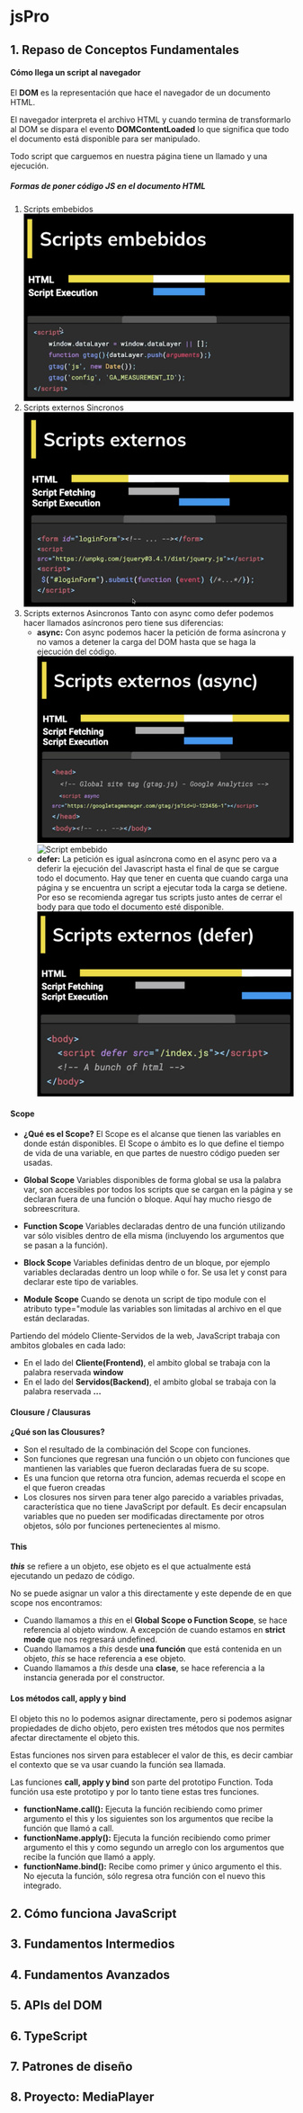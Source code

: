 # jsPro

## 1. Repaso de Conceptos Fundamentales

#### Cómo llega un script al navegador
El **DOM** es la representación que hace el navegador de un documento HTML.

El navegador interpreta el archivo HTML y cuando termina de transformarlo al DOM se dispara el evento **DOMContentLoaded** lo que significa que todo el documento está disponible para ser manipulado.

Todo script que carguemos en nuestra página tiene un llamado y una ejecución.

##### Formas de poner código JS en el documento HTML

1. Scripts embebidos
![Script embebido](./screenshots/scriptEmbebido.png)
2. Scripts externos Sincronos
![Script embebido](./screenshots/scriptExternos.png)
3. Scripts externos Asincronos
Tanto con async como defer podemos hacer llamados asíncronos pero tiene sus diferencias:
    - **async:** Con async podemos hacer la petición de forma asíncrona y no vamos a detener la carga del DOM hasta que se haga la ejecución del código.
    ![Script embebido](./screenshots/async.png)
    ![Script embebido](./screenshots/ordenDeEjecuciónAsync.png)
    - **defer:** La petición es igual asíncrona como en el async pero va a deferir la ejecución del Javascript hasta el final de que se cargue todo el documento.
Hay que tener en cuenta que cuando carga una página y se encuentra un script a ejecutar toda la carga se detiene. Por eso se recomienda agregar tus scripts justo antes de cerrar el body para que todo el documento esté disponible.
![Script embebido](./screenshots/defer.png)

#### Scope
- **¿Qué es el Scope?**
El Scope es el alcanse que tienen las variables en donde están disponibles.
El Scope o ámbito es lo que define el tiempo de vida de una variable, en que partes de nuestro código pueden ser usadas.

- **Global Scope**
Variables disponibles de forma global se usa la palabra var, son accesibles por todos los scripts que se cargan en la página y se declaran fuera de una función o bloque. Aquí hay mucho riesgo de sobreescritura.

- **Function Scope**
Variables declaradas dentro de una función utilizando var sólo visibles dentro de ella misma (incluyendo los argumentos que se pasan a la función).

- **Block Scope**
Variables definidas dentro de un bloque, por ejemplo variables declaradas dentro un loop while o for. Se usa let y const para declarar este tipo de variables.

- **Module Scope**
Cuando se denota un script de tipo module con el atributo type="module las variables son limitadas al archivo en el que están declaradas.

Partiendo del módelo Cliente-Servidos de la web, JavaScript trabaja con ambitos globales en cada lado:
- En el lado del **Cliente(Frontend)**, el ambito global se trabaja con la palabra reservada **window**
- En el lado del **Servidos(Backend)**, el ambito global se trabaja con la palabra reservada **...**

#### Clousure / Clausuras
**¿Qué son las Clousures?**
- Son el resultado de la combinación del Scope con funciones.
- Son funciones que regresan una función o un objeto con funciones que mantienen las variables que fueron declaradas fuera de su scope.
- Es una funcion que retorna otra funcion, ademas recuerda el scope en el que fueron creadas
- Los closures nos sirven para tener algo parecido a variables privadas, característica que no tiene JavaScript por default. Es decir encapsulan variables que no pueden ser modificadas directamente por otros objetos, sólo por funciones pertenecientes al mismo.

#### This
_**this**_ se refiere a un objeto, ese objeto es el que actualmente está ejecutando un pedazo de código.

No se puede asignar un valor a this directamente y este depende de en que scope nos encontramos:
- Cuando llamamos a _this_ en el **Global Scope o Function Scope**, se hace referencia al objeto window. A excepción de cuando estamos en **strict mode** que nos regresará undefined.
- Cuando llamamos a _this_ desde **una función** que está contenida en un objeto, _this_ se hace referencia a ese objeto.
- Cuando llamamos a _this_ desde una **clase**, se hace referencia a la instancia generada por el constructor.

#### Los métodos call, apply y bind

El objeto this no lo podemos asignar directamente, pero si podemos asignar propiedades de dicho objeto, pero existen tres métodos que nos permites afectar directamente el objeto this.

Estas funciones nos sirven para establecer el valor de this, es decir cambiar el contexto que se va usar cuando la función sea llamada.

Las funciones **call, apply y bind** son parte del prototipo Function. Toda función usa este prototipo y por lo tanto tiene estas tres funciones.

- **functionName.call():** Ejecuta la función recibiendo como primer argumento el this y los siguientes son los argumentos que recibe la función que llamó a call.
- **functionName.apply():** Ejecuta la función recibiendo como primer argumento el this y como segundo un arreglo con los argumentos que recibe la función que llamó a apply.
- **functionName.bind():** Recibe como primer y único argumento el this. No ejecuta la función, sólo regresa otra función con el nuevo this integrado.



## 2. Cómo funciona JavaScript
## 3. Fundamentos Intermedios
## 4. Fundamentos Avanzados
## 5. APIs del DOM
## 6. TypeScript
## 7. Patrones de diseño
## 8. Proyecto: MediaPlayer